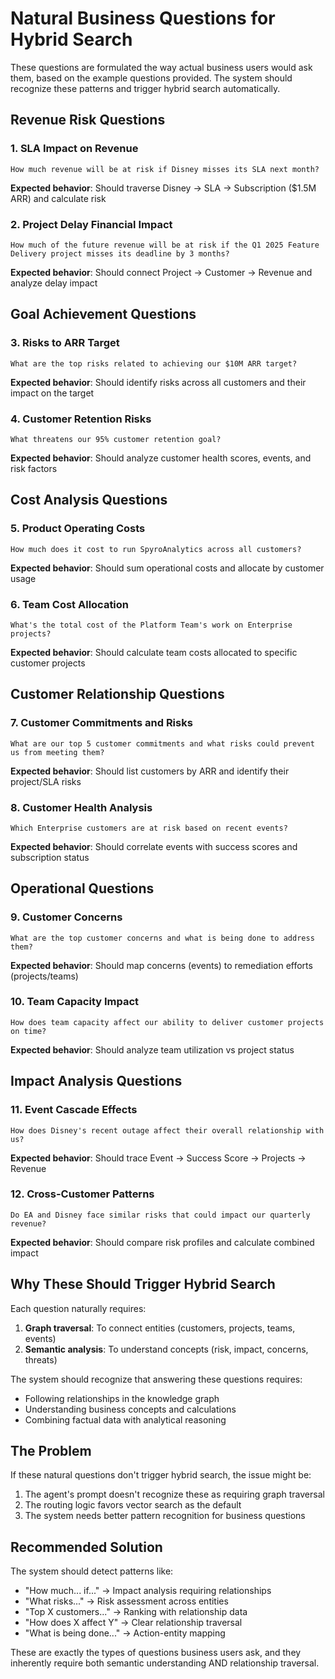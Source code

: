 # Natural Business Questions for Hybrid Search

These questions are formulated the way actual business users would ask them, based on the example questions provided. The system should recognize these patterns and trigger hybrid search automatically.

## Revenue Risk Questions

### 1. SLA Impact on Revenue
```
How much revenue will be at risk if Disney misses its SLA next month?
```
**Expected behavior**: Should traverse Disney → SLA → Subscription ($1.5M ARR) and calculate risk

### 2. Project Delay Financial Impact
```
How much of the future revenue will be at risk if the Q1 2025 Feature Delivery project misses its deadline by 3 months?
```
**Expected behavior**: Should connect Project → Customer → Revenue and analyze delay impact

## Goal Achievement Questions

### 3. Risks to ARR Target
```
What are the top risks related to achieving our $10M ARR target?
```
**Expected behavior**: Should identify risks across all customers and their impact on the target

### 4. Customer Retention Risks
```
What threatens our 95% customer retention goal?
```
**Expected behavior**: Should analyze customer health scores, events, and risk factors

## Cost Analysis Questions

### 5. Product Operating Costs
```
How much does it cost to run SpyroAnalytics across all customers?
```
**Expected behavior**: Should sum operational costs and allocate by customer usage

### 6. Team Cost Allocation
```
What's the total cost of the Platform Team's work on Enterprise projects?
```
**Expected behavior**: Should calculate team costs allocated to specific customer projects

## Customer Relationship Questions

### 7. Customer Commitments and Risks
```
What are our top 5 customer commitments and what risks could prevent us from meeting them?
```
**Expected behavior**: Should list customers by ARR and identify their project/SLA risks

### 8. Customer Health Analysis
```
Which Enterprise customers are at risk based on recent events?
```
**Expected behavior**: Should correlate events with success scores and subscription status

## Operational Questions

### 9. Customer Concerns
```
What are the top customer concerns and what is being done to address them?
```
**Expected behavior**: Should map concerns (events) to remediation efforts (projects/teams)

### 10. Team Capacity Impact
```
How does team capacity affect our ability to deliver customer projects on time?
```
**Expected behavior**: Should analyze team utilization vs project status

## Impact Analysis Questions

### 11. Event Cascade Effects
```
How does Disney's recent outage affect their overall relationship with us?
```
**Expected behavior**: Should trace Event → Success Score → Projects → Revenue

### 12. Cross-Customer Patterns
```
Do EA and Disney face similar risks that could impact our quarterly revenue?
```
**Expected behavior**: Should compare risk profiles and calculate combined impact

## Why These Should Trigger Hybrid Search

Each question naturally requires:
1. **Graph traversal**: To connect entities (customers, projects, teams, events)
2. **Semantic analysis**: To understand concepts (risk, impact, concerns, threats)

The system should recognize that answering these questions requires:
- Following relationships in the knowledge graph
- Understanding business concepts and calculations
- Combining factual data with analytical reasoning

## The Problem

If these natural questions don't trigger hybrid search, the issue might be:
1. The agent's prompt doesn't recognize these as requiring graph traversal
2. The routing logic favors vector search as the default
3. The system needs better pattern recognition for business questions

## Recommended Solution

The system should detect patterns like:
- "How much... if..." → Impact analysis requiring relationships
- "What risks..." → Risk assessment across entities
- "Top X customers..." → Ranking with relationship data
- "How does X affect Y" → Clear relationship traversal
- "What is being done..." → Action-entity mapping

These are exactly the types of questions business users ask, and they inherently require both semantic understanding AND relationship traversal.